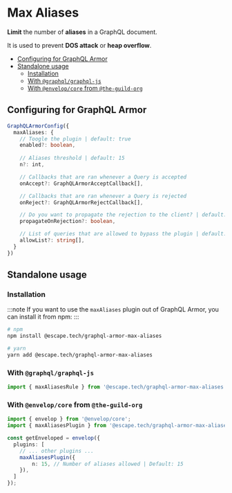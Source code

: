 # Max Aliases

**Limit** the number of **aliases** in a GraphQL document.

It is used to prevent **DOS attack** or **heap overflow**.

- [Configuring for GraphQL Armor](#configuring-for-graphql-armor)
- [Standalone usage](#standalone-usage)
  - [Installation](#installation)
  - [With `@graphql/graphql-js`](#with-graphqlgraphql-js)
  - [With `@envelop/core` from `@the-guild-org`](#with-envelopcore-from-the-guild-org)

## Configuring for GraphQL Armor

```ts
GraphQLArmorConfig({
  maxAliases: {
    // Toogle the plugin | default: true
    enabled?: boolean,
    
    // Aliases threshold | default: 15
    n?: int,

    // Callbacks that are ran whenever a Query is accepted
    onAccept?: GraphQLArmorAcceptCallback[],

    // Callbacks that are ran whenever a Query is rejected
    onReject?: GraphQLArmorRejectCallback[],

    // Do you want to propagate the rejection to the client? | default: true
    propagateOnRejection?: boolean,

    // List of queries that are allowed to bypass the plugin | default: ['__typename']
    allowList?: string[],
  }
})
```

## Standalone usage

### Installation

:::note
If you want to use the `maxAliases` plugin out of GraphQL Armor, you can install it from npm:
:::

```bash
# npm
npm install @escape.tech/graphql-armor-max-aliases

# yarn
yarn add @escape.tech/graphql-armor-max-aliases
```

### With `@graphql/graphql-js`

```ts
import { maxAliasesRule } from '@escape.tech/graphql-armor-max-aliases';
```

### With `@envelop/core` from `@the-guild-org`

```ts
import { envelop } from '@envelop/core';
import { maxAliasesPlugin } from '@escape.tech/graphql-armor-max-aliases';

const getEnveloped = envelop({
  plugins: [
    // ... other plugins ...
    maxAliasesPlugin({
        n: 15, // Number of aliases allowed | Default: 15
    }),
  ]
});
```
